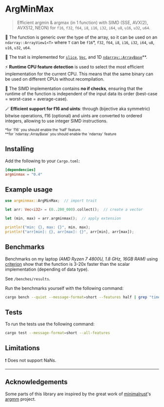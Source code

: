 # ArgMinMax
> Efficient argmin &amp; argmax (in 1 function) with SIMD (SSE, AVX(2), AVX512, NEON) for `f16`, `f32`, `f64`, `i8`, `i16`, `i32`, `i64`, `u8`, `u16`, `u32`, `u64`.

<!-- This project uses [SIMD](https://en.wikipedia.org/wiki/Single_instruction,_multiple_data) to compute argmin and argmax in a single function.   -->

🚀 The function is generic over the type of the array, so it can be used on an `ndarray::ArrayView1<T>` where `T` can be `f16`*, `f32`, `f64`, `i8`, `i16`, `i32`, `i64`, `u8`, `u16`, `u32`, `u64`.

🤝 The trait is implemented for [`slice`](https://doc.rust-lang.org/std/primitive.slice.html), [`Vec`](https://doc.rust-lang.org/std/vec/struct.Vec.html), and 1D [`ndarray::ArrayBase`](https://docs.rs/ndarray/latest/ndarray/struct.ArrayBase.html)**.

⚡ **Runtime CPU feature detection** is used to select the most efficient implementation for the current CPU. This means that the same binary can be used on different CPUs without recompilation. 

👀 The SIMD implementation contains **no if checks**, ensuring that the runtime of the function is independent of the input data its order (best-case = worst-case = average-case).

🪄 **Efficient support for f16 and uints**: through (bijective aka symmetric) bitwise operations, f16 (optional) and uints are converted to ordered integers, allowing to use integer SIMD instructions.

<small>
*for `f16` you should enable the 'half' feature.<br>
**for `ndarray::ArrayBase` you should enable the `ndarray` feature
</small>

## Installing

Add the following to your `Cargo.toml`:

```toml
[dependencies]
argminmax = "0.4"
```

## Example usage

```rust
use argminmax::ArgMinMax;  // import trait

let arr: Vec<i32> = (0..200_000).collect();  // create a vector

let (min, max) = arr.argminmax();  // apply extension

println!("min: {}, max: {}", min, max);
println!("arr[min]: {}, arr[max]: {}", arr[min], arr[max]);
```

## Benchmarks

Benchmarks on my laptop *(AMD Ryzen 7 4800U, 1.8 GHz, 16GB RAM)* using [criterion](https://github.com/bheisler/criterion.rs) show that the function is 3-20x faster than the scalar implementation (depending of data type).

See `/benches/results`.

<!-- *For example, finding the argmin & argmax in an array of 10,000,000  random `f32` elements is 3.5x faster than the scalar implementation (taking 2.4ms vs 8.5ms).* -->

Run the benchmarks yourself with the following command:
```bash
cargo bench --quiet --message-format=short --features half | grep "time:"
```

## Tests

To run the tests use the following command:
```bash
cargo test --message-format=short --all-features
```

## Limitations

❗ Does not support NaNs.

---

## Acknowledgements

Some parts of this library are inspired by the great work of [minimalrust](https://github.com/minimalrust)'s [argmm](https://github.com/minimalrust/argmm) project.
